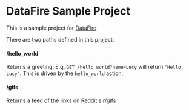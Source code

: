 # DataFire Sample Project

This is a sample project for [DataFire](https://github.com/DataFire/DataFire)

There are two paths defined in this project:

#### /hello_world

Returns a greeting. E.g. `GET /hello_world?name=Lucy` will return `"Hello, Lucy"`. This is driven by the `hello_world` action.

#### /gifs

Returns a feed of the links on Reddit's [r/gifs](https://www.reddit.com/r/gifs/)
